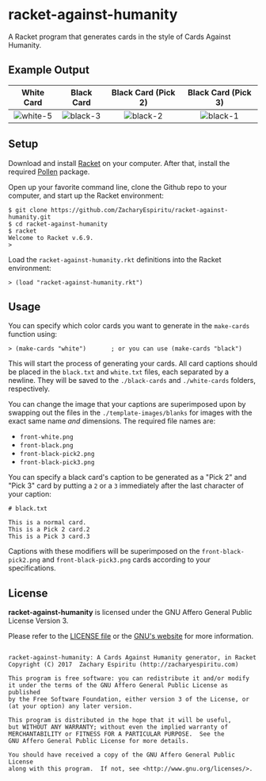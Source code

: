 # racket-against-humanity
A Racket program that generates cards in the style of Cards Against Humanity.

## Example Output

| White Card | Black Card | Black Card (Pick 2) | Black Card (Pick 3) |
|:----------:|:----------:|:-------------------:|:-------------------:|
|![white-5](https://user-images.githubusercontent.com/13021310/28506620-a13a1b24-6ffa-11e7-9476-dbd82dc032ad.png)|![black-3](https://user-images.githubusercontent.com/13021310/28506635-bff05420-6ffa-11e7-9235-3d1c455ba456.png)|![black-2](https://user-images.githubusercontent.com/13021310/28506634-bfef2b04-6ffa-11e7-832e-50121aa2b00d.png)|![black-1](https://user-images.githubusercontent.com/13021310/28506633-bfef3090-6ffa-11e7-9af3-0150b12eab6a.png)|

## Setup

Download and install [Racket](https://racket-lang.org/) on your computer. After that, install the required [Pollen](https://docs.racket-lang.org/pollen/Installation.html) package.

Open up your favorite command line, clone the Github repo to your computer, and start up the Racket environment:

```
$ git clone https://github.com/ZacharyEspiritu/racket-against-humanity.git
$ cd racket-against-humanity
$ racket
Welcome to Racket v.6.9.
>
```

Load the `racket-against-humanity.rkt` definitions into the Racket environment:

```
> (load "racket-against-humanity.rkt")
```

## Usage

You can specify which color cards you want to generate in the `make-cards` function using:

```
> (make-cards "white")       ; or you can use (make-cards "black")
```

This will start the process of generating your cards. All card captions should be placed in the `black.txt` and `white.txt` files, each separated by a newline. They will be saved to the `./black-cards` and `./white-cards` folders, respectively.

You can change the image that your captions are superimposed upon by swapping out the files in the `./template-images/blanks` for images with the exact same name _and_ dimensions. The required file names are:

* `front-white.png`
* `front-black.png`
* `front-black-pick2.png`
* `front-black-pick3.png`

You can specify a black card's caption to be generated as a "Pick 2" and "Pick 3" card by putting a `2` or a `3` immediately after the last character of your caption:

```
# black.txt

This is a normal card.
This is a Pick 2 card.2
This is a Pick 3 card.3
```

Captions with these modifiers will be superimposed on the `front-black-pick2.png` and `front-black-pick3.png` cards according to your specifications.

## License

**racket-against-humanity** is licensed under the GNU Affero General Public License Version 3. 

Please refer to the [LICENSE file](https://github.com/ZacharyEspiritu/racket-against-humanity/blob/master/LICENSE) or the [GNU's website](http://www.gnu.org/licenses/#AGPL) for more information.

```

racket-against-humanity: A Cards Against Humanity generator, in Racket
Copyright (C) 2017  Zachary Espiritu (http://zacharyespiritu.com)

This program is free software: you can redistribute it and/or modify
it under the terms of the GNU Affero General Public License as published
by the Free Software Foundation, either version 3 of the License, or
(at your option) any later version.

This program is distributed in the hope that it will be useful,
but WITHOUT ANY WARRANTY; without even the implied warranty of
MERCHANTABILITY or FITNESS FOR A PARTICULAR PURPOSE.  See the
GNU Affero General Public License for more details.

You should have received a copy of the GNU Affero General Public License
along with this program.  If not, see <http://www.gnu.org/licenses/>.

```
